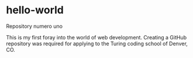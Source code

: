 # hello-world
Repository numero uno 

This is my first foray into the world of web development. Creating a GitHub repository was required for applying to the Turing coding school of Denver, CO. 
